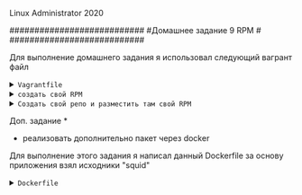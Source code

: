
Linux Administrator 2020

   ###########################
   #Домашнее задание 9  RPM  #
   ###########################




Для выполнение домашнего задания я использовал следующий вагрант файл

<details>
<summary><code>Vagrantfile</code></summary>

```
# -*- mode: ruby -*-
# vi: set ft=ruby :
home = ENV['HOME']
ENV["LC_ALL"] = "en_US.UTF-8"

Vagrant.configure(2) do |config|
 config.vm.define "vm-1" do |subconfig|
 subconfig.vm.box = "centos/7"
 subconfig.vm.hostname="rpm"
 subconfig.vm.network :private_network, ip: "192.168.50.11"
 subconfig.vm.provider "virtualbox" do |vb|
 vb.memory = "2024"
 vb.cpus = "1"
 end
 end
 config.vm.provision "ansible" do |ansible|
 ansible.compatibility_mode = "2.0"
 ansible.playbook = "playbook.yml"
end

     end

```

</details>




<details>
<summary><code>создать свой RPM </code></summary>


Я решил создать свой rpm "nginx" c определенными опциями,  а именно попытаемся установить модуль "brotli" ( компрессия данных ) для начала скачаем исходник nginx'а


Но сначала <code>yum-builddep nginx</code>

Добавим репозиторий

<code>mcedit /etc/yum.repos.d/nginx.repo</code>

```
[nginx]
name=nginx repo
baseurl=http://nginx.org/packages/mainline/centos/7/$basearch/
gpgcheck=0
enabled=1

[nginx-source]
name=nginx source repo
baseurl=http://nginx.org/packages/mainline/centos/7/SRPMS/
gpgcheck=1
enabled=0
gpgkey=file:///etc/pki/rpm-gpg/RPM-GPG-KEY-CentOS-7

```


Скачиваем исходник

```

[root@rpm ~]# yumdownloader --source nginx
Loaded plugins: fastestmirror
Repository epel is listed more than once in the configuration
Enabling updates-source repository
Enabling base-source repository
Enabling extras-source repository
Enabling docker-ce-stable-source repository
Enabling epel-source repository
Loading mirror speeds from cached hostfile
epel/x86_64/metalink                                                                                                                        |  33 kB  00:00:00     
epel-source/x86_64/metalink                                                                                                                 |  31 kB  00:00:01     
 * base: mirror.docker.ru
 * epel: mirror.yandex.ru
 * epel-source: mirror.yandex.ru
 * extras: mirror.docker.ru
 * updates: mirror.docker.ru
base                                                                                                                                        | 3.6 kB  00:00:00     
base-source                                                                                                                                 | 2.9 kB  00:00:00     
docker-ce-stable                                                                                                                            | 3.5 kB  00:00:00     
docker-ce-stable-source                                                                                                                     | 3.5 kB  00:00:00     
epel-source                                                                                                                                 | 3.5 kB  00:00:00     
extras                                                                                                                                      | 2.9 kB  00:00:00     
extras-source                                                                                                                               | 2.9 kB  00:00:00     
updates                                                                                                                                     | 2.9 kB  00:00:00     
updates-source                                                                                                                              | 2.9 kB  00:00:00     
(1/7): epel-source/x86_64/primary_db                                                                                                        | 2.4 MB  00:00:01     
(2/7): docker-ce-stable-source/updateinfo                                                                                                   |   55 B  00:00:01     
(3/7): docker-ce-stable-source/primary_db                                                                                                   |  16 kB  00:00:01     
(4/7): epel-source/x86_64/updateinfo                                                                                                        | 1.0 MB  00:00:01     
(5/7): extras-source/7/primary_db                                                                                                           |  21 kB  00:00:00     
(6/7): updates-source/7/primary_db                                                                                                          |  41 kB  00:00:01     
(7/7): base-source/7/primary_db                                                                                                             | 974 kB  00:00:03     
nginx-1.16.1-1.el7.src.rpm                                                                                                                  | 1.0 MB  00:00:00   

```

Как видим вресия у нас <code>nginx-1.19.0-1.el7.src.rpm</code> вроде последняя

Далее для сборки собственного rpm пакета, нам необходимо установить ряд необходимых пакет, а именно: redhat-lsb-core, rpmdevtools, rpm-build, createrepo, yum-utils в этом нам любезно согласился помочь ansible 
при поднятии вм в самом начале.

Когда самое страшное позади, мы двигаемся дальше )

Далее создаем дерево каталогов для сборки <code>rpmdev-setuptree</code>

В итоге получилась такая структура:


```
[root@rpm ~]# cd rpmbuild/
[root@rpm rpmbuild]# ll
total 0
drwxr-xr-x. 2 root root 6 Jun  7 20:19 BUILD
drwxr-xr-x. 2 root root 6 Jun  7 20:19 RPMS
drwxr-xr-x. 2 root root 6 Jun  7 20:19 SOURCES
drwxr-xr-x. 2 root root 6 Jun  7 20:19 SPECS
drwxr-xr-x. 2 root root 6 Jun  7 20:19 SRPMS
[root@rpm rpmbuild]# 

```
Он пустой, что бы его заполнить установим пакет  <code>nginx-1.19.0-1.el7.src.rpm</code>

<code>rpm -i nginx-1.19.0-1.el7.src.rpm</code>

Вышло сообщение 

```
[root@rpm ~]# rpm -i nginx-1.19.0-1.el7.src.rpm 
warning: user mockbuild does not exist - using root
warning: user mockbuild does not exist - using root
warning: user mockbuild does not exist - using root
warning: user mockbuild does not exist - using root
warning: user mockbuild does not exist - using root
warning: user mockbuild does not exist - using root
warning: user mockbuild does not exist - using root
warning: user mockbuild does not exist - using root
warning: user mockbuild does not exist - using root
warning: user mockbuild does not exist - using root
warning: user mockbuild does not exist - using root
warning: user mockbuild does not exist - using root
warning: user mockbuild does not exist - using root


```

Ну тут понятно, потому как мы запускали наш исходник из под рута, об этом он нам и весчает )

Далее скачиваем наш модуль "brotli" ==>  <code>git clone https://github.com/google/ngx_brotli.git</code>


Смотрим потраха

```

[root@rpm ~]# cd ngx_brotli
[root@rpm ngx_brotli]# ll
total 20
-rw-r--r--. 1 root root 1593 Jun  7 21:17 config
-rw-r--r--. 1 root root 1466 Jun  7 21:17 CONTRIBUTING.md
drwxr-xr-x. 3 root root   20 Jun  7 21:17 deps
drwxr-xr-x. 2 root root   59 Jun  7 21:17 filter
-rw-r--r--. 1 root root 1435 Jun  7 21:17 LICENSE
-rw-r--r--. 1 root root 6444 Jun  7 21:17 README.md
drwxr-xr-x. 2 root root  122 Jun  7 21:17 script
drwxr-xr-x. 2 root root   59 Jun  7 21:17 static
[root@rpm ngx_brotli]# 

```

скопирую каталог с файлами "ngx_brotli" в /usr/src


Так далее посмотрим на наш .spec файл

```
[root@rpm SPECS]# ll
total 36
-rw-r--r--. 1 root mock 33603 Oct  3  2019 nginx.spec
```
После того как я открыл потраха файла "nginx.spec" мне сразу захотелось его закрыть, да чего греха таить, мне никогда так не хотесь что-то закрыть, как этот файл... Вообщем к такому повороту событий я не был готов )

Под музыку "Миссия невыполнима" я снова открыл этот файл и начал смотреть, а точнее искать %build

Добавляю наш модуль после надписи %build

<code>--add-module=/usr/src/ngx_brotli</code>



Начинаем собирать наш rpm пакет  пошел долгий сбор, по итогу выдал :

<code>rpmbuild -bb nginx.spec</code>



```
Executing(%clean): /bin/sh -e /var/tmp/rpm-tmp.6YpkNq
+ umask 022
+ cd /root/rpmbuild/BUILD
+ cd nginx-1.16.1
+ /usr/bin/rm -rf /root/rpmbuild/BUILDROOT/nginx-1.19.0-1.el7.x86_64
+ exit 0
[root@rpm SPECS]# 


[root@rpm nginx-1.16.1]# pwd
/root/rpmbuild/BUILD/nginx-1.19.0
[root@rpm nginx-1.19.0]# ll
total 796
drwxr-xr-x. 6 1001 1001   4096 Jun  7 23:04 auto
-rw-r--r--. 1 1001 1001 303180 May 26 15:00 CHANGES
-rw-r--r--. 1 1001 1001 462738 May 26 15:00 CHANGES.ru
drwxr-xr-x. 2 1001 1001    168 Jun  7 23:04 conf
-rwxr-xr-x. 1 1001 1001   2502 May 26 15:00 configure
drwxr-xr-x. 4 1001 1001     72 Jun  7 23:04 contrib
-rw-r--r--. 1 root root    708 Jun  7 23:12 debugfiles.list
-rw-r--r--. 1 root root    519 Jun  7 23:12 debuglinks.list
-rw-r--r--. 1 root root      0 Jun  7 23:12 debugsources.list
-rw-r--r--. 1 root root     42 Jun  7 23:12 elfbins.list
drwxr-xr-x. 2 1001 1001     40 Jun  7 23:04 html
-rw-r--r--. 1 1001 1001   1397 May 26 15:00 LICENSE
-rw-r--r--. 1 root root    325 Jun  7 23:09 Makefile
drwxr-xr-x. 2 1001 1001     21 Jun  7 23:04 man
-rw-r--r--. 1 root root   3646 Jun  7 23:04 nginx-debug.init
-rw-r--r--. 1 root root   3615 Jun  7 23:04 nginx.init
-rwxr-xr-x. 1 root root   3655 Jun  7 23:04 nginx.init.in
drwxr-xr-x. 4 root root    206 Jun  7 23:12 objs
-rw-r--r--. 1 1001 1001     49 May 26 15:00 README
drwxr-xr-x. 9 1001 1001     91 Jun  7 23:04 src


[root@rpm x86_64]# pwd
/root/rpmbuild/RPMS/x86_64
[root@rpm x86_64]# ll
total 3444
-rw-r--r--. 1 root root 1092152 Jun  7 23:12 nginx-1.19.0-1.el7.ngx.x86_64.rpm
-rw-r--r--. 1 root root 2431704 Jun  7 23:12 nginx-debuginfo-1.19.0-1.el7.ngx.x86_64.rpm

[root@rpm x86_64]# rpm -i nginx-1.19.0-1.el7.ngx.x86_64.rpm 
----------------------------------------------------------------------

Thanks for using nginx!

Please find the official documentation for nginx here:
* http://nginx.org/en/docs/

Please subscribe to nginx-announce mailing list to get
the most important news about nginx:
* http://nginx.org/en/support.html

Commercial subscriptions for nginx are available on:
* http://nginx.com/products/

----------------------------------------------------------------------

[root@rpm x86_64]# systemctl start nginx
[root@rpm x86_64]# systemctl status nginx
● nginx.service - The nginx HTTP and reverse proxy server
   Loaded: loaded (/usr/lib/systemd/system/nginx.service; disabled; vendor preset: disabled)
   Active: active (running) since Sun 2020-06-07 22:24:31 UTC; 4s ago
  Process: 2392 ExecStart=/usr/sbin/nginx (code=exited, status=0/SUCCESS)
  Process: 2391 ExecStartPre=/usr/sbin/nginx -t (code=exited, status=0/SUCCESS)
  Process: 2388 ExecStartPre=/usr/bin/rm -f /run/nginx.pid (code=exited, status=0/SUCCESS)
 Main PID: 2394 (nginx)
    Tasks: 2
   Memory: 2.7M
   CGroup: /system.slice/nginx.service
           ├─2394 nginx: master process /usr/sbin/nginx
           └─2395 nginx: worker process

Jun 07 22:24:30 rpm systemd[1]: Starting The nginx HTTP and reverse proxy server...
Jun 07 22:24:31 rpm nginx[2391]: nginx: the configuration file /etc/nginx/nginx.conf syntax is ok
Jun 07 22:24:31 rpm nginx[2391]: nginx: configuration file /etc/nginx/nginx.conf test is successful
Jun 07 22:24:31 rpm systemd[1]: Failed to parse PID from file /run/nginx.pid: Invalid argument
Jun 07 22:24:31 rpm systemd[1]: Started The nginx HTTP and reverse proxy server.
[root@rpm x86_64]# 


```

</details>




<details>
<summary><code>Cоздать свой репо и разместить там свой RPM</code></summary>












<code>mkdir /usr/share/nginx/html/repo/</code>




```


[root@rpm repo]#create /repo
-bash: create: command not found
[root@rpm repo]# createrepo /repo
Spawning worker 0 with 1 pkgs
Workers Finished
Saving Primary metadata
Saving file lists metadata
Saving other metadata
Generating sqlite DBs
Sqlite DBs complete
[root@rpm repo]# 

```

Копируем наш собранный .rpm пакет в директорию нашего локального репозитория nginx-1.19.0-1.el7.ngx.x86_64.rpm






yum update ==> он постоянно выдавал ошибки из серии неправильного пути вообщем, решил это так я просто создал еще один каталог "x86_64" которая просила система и скопировал туда "repodata"  в итоге получилось так. Система не могла найти "repomd.xml"
в ее идеальной картине мира, не хватало папки x86_64, я лишь покорно подчинился и создал ее )

<code>/usr/share/nginx/html/repo/x86_64/repodata</code>

После этого все прошло без ошибок. мать ее )

```

[root@rpm ~]# cat >> /etc/yum.repos.d/otus.repo << EOF
> [otus]
> name=otus-linux
> baseurl=file:///usr/share/nginx/html/repo/$basearch/
> gpgcheck=0
> enabled=1
> EOF
[root@rpm ~]# cd /etc/yum.repos.d/
[root@rpm yum.repos.d]# ll
total 60
-rw-r--r--. 1 root root 1664 Apr  7 22:01 CentOS-Base.repo
-rw-r--r--. 1 root root 1309 Apr  7 22:01 CentOS-CR.repo
-rw-r--r--. 1 root root  649 Apr  7 22:01 CentOS-Debuginfo.repo
-rw-r--r--. 1 root root  314 Apr  7 22:01 CentOS-fasttrack.repo
-rw-r--r--. 1 root root  630 Apr  7 22:01 CentOS-Media.repo
-rw-r--r--. 1 root root 1331 Apr  7 22:01 CentOS-Sources.repo
-rw-r--r--. 1 root root 7577 Apr  7 22:01 CentOS-Vault.repo
-rw-r--r--. 1 root root  616 Apr  7 22:01 CentOS-x86_64-kernel.repo
-rw-r--r--. 1 root root 2424 Oct 18  2019 docker-ce.repo
-rw-r--r--. 1 root root 1050 Sep 17  2019 epel.repo
-rw-r--r--. 1 root root 1149 Sep 17  2019 epel-testing.repo
-rw-r--r--. 1 root root  119 Jun  6 21:17 external_repos.repo
-rw-r--r--. 1 root root   68 Jun  8 12:26 otus.repo
[root@rpm yum.repos.d]# 

```


Отключил все вышестоящие репозитории такие как "epel" иначе при установке "nginx" система тянет не из локальной репы, а из epel, но я быстро показал кто тут главный


```
[root@rpm repo]# yum install nginx
Loaded plugins: fastestmirror
Repository epel is listed more than once in the configuration
Loading mirror speeds from cached hostfile
 * base: mirror.docker.ru
  * extras: mirror.corbina.net
   * updates: mirror.docker.ru
   Resolving Dependencies
   --> Running transaction check
   ---> Package nginx.x86_64 1:1.19.0-1.el7.ngx will be installed
   --> Finished Dependency Resolution
   
   Dependencies Resolved
   
   ===================================================================================================================================================================
    Package                            Arch                                Version                                            Repository                         Size
    ===================================================================================================================================================================
    Installing:
     nginx                              x86_64                              1:1.19.0-1.el7.ngx                                 otus                              1.0 M
     
     Transaction Summary
     ===================================================================================================================================================================
     Install  1 Package
     
     Total download size: 1.0 M
     Installed size: 3.4 M
     Is this ok [y/d/N]: 
     
```


Ну вот наверное и все, искренне надеюсь, что мне это не пригодиться

</details>






Доп. задание * 
* реализовать дополнительно пакет через docker


Для выполнение этого задания я написал данный Dockerfile за основу приложения взял исходники "squid"

<details>
<summary><code>Dockerfile</code></summary>

```
FROM centos:7
MAINTAINER  impkos@mail.ru
ENV v_squid=4.11
RUN yum -y install wget make gcc gcc-c++ g++ tar perl autoconf automake sudo  \
    && cd /tmp \
    && wget  http://www.squid-cache.org/Versions/v4/squid-${v_squid}.tar.gz \
    &&  tar xvf squid-${v_squid}.tar.gz \
    &&  cd /tmp/squid-${v_squid} \
    &&  ./configure --prefix=/usr/local/squid \
    &&  make all \
    &&  make
COPY entrypoint.sh /sbin/entrypoint.sh
RUN chmod 775 /sbin/entrypoint.sh
EXPOSE 3128

CMD ["/sbin/entrypoint.sh"]


```



Сам репозиторий докера и сам докер, я установил через playbook.yml ansible заранее, когда поднимал vagrant вм


Разбираем инструкции в  Dockerfile :

```

FROM centos:7  # Здесь мы указываем главный образ который будет centos7

MAINTAINER  impkos@mail.ru  # Тут указал свою личную почту как владельца

ENV v_squid=4.11  # Определяем переменные среды в нащем случая это версия squid

RUN yum -y install wget make gcc gcc-c++ g++ tar perl autoconf automake sudo  \ # Устанавливаем необходимые зависимости P.S. я оних узнал средством постоянного запуска образа
и наблюдал, чего ему не хватает при полной сборке образа, когда он выпадал в ошибки. Это я вам скажу было не просто, поверьте мне... но черт возьми, админы мы или кто ? Боже храни кэши в докере )) аминь !

&& cd /tmp  # тут мы переходим в каталог /tmp для дальнейших манипуляций

&& wget  http://www.squid-cache.org/Versions/v4/squid-${v_squid}.tar.gz \ #  Скачиваем с помощью "wget" архив с полсденей версией squid'a

&&  tar xvf squid-${v_squid}.tar.gz \ #  Разархивируем наш архив "squid-4.11.tar.gz"

&&  cd /tmp/squid-${v_squid} \ # Переходим в наш уже каталог /squid-4.1

&&  ./configure --prefix=/usr/local/squid \ # Тут мы запускаем наш скрипт который будет заниматься проверкой системы,  с ключом который --prefix=/usr/local/squid, что говорит о том, что каталог для установки будет "/usr/local/squid"
ысе файлы будут распространены в этот каталог

&& make all # ыпогняем сборку пакета all ( в Makefile параметр "all" присуствовал" )

entrypoint.sh /sbin/entrypoint.sh # Копируем скрипт для запуска после сборки "entrypoint.sh" в "/sbin/entrypoint.sh"

RUN chmod 775 /sbin/entrypoint.sh # Выставляем права на запуск


EXPOSE 3128 # Тут говорим, что будем слушать на порту "3128" 

CMD ["/sbin/entrypoint.sh"] # Команда которая будет запущена при создании контейнера из образа

```

Далее собираем наш образ командой <code>docker build . </code>


И тут пошел долгий долгий процесс сборки .... Вообщем ждал я долго

Последнее что он выдал было :

```
Step 8/8 : CMD ["/sbin/entrypoint.sh"]
 ---> Running in 2a50e950b9ae
 Removing intermediate container 2a50e950b9ae
  ---> 9d8bd328b8ef
  Successfully built 9d8bd328b8ef
  
```


Начинаем смотреть, что у нас получилось :

```
[root@rpm ~]# docker images
REPOSITORY          TAG                 IMAGE ID            CREATED              SIZE
<none>              <none>              9d8bd328b8ef        About a minute ago   1.06GB
[root@rpm ~]# 


```

Вроде все собралось, попытаемся запустить контейнер в минимальных значениях без файлов конф. и вольюмов


```
[root@rpm ~]# docker run -d -p 3128:3128  9d8bd328b8ef
5e78002a48cedfdd15b9fb46e5f07dd0a04c1f8f4815367e7af3aca1639a6862

```

Посмотрим на наш контейнер <code>docker ps</code>

```
[root@rpm ~]# docker ps
CONTAINER ID        IMAGE               COMMAND                 CREATED              STATUS                         PORTS                                 NAMES
faba9c1570df        9d8bd328b8ef        "/sbin/entrypoint.sh"   About a minute ago   UP 10 seconds                  0.0.0.0:3128->3128/tcp                squid

```
</details>
